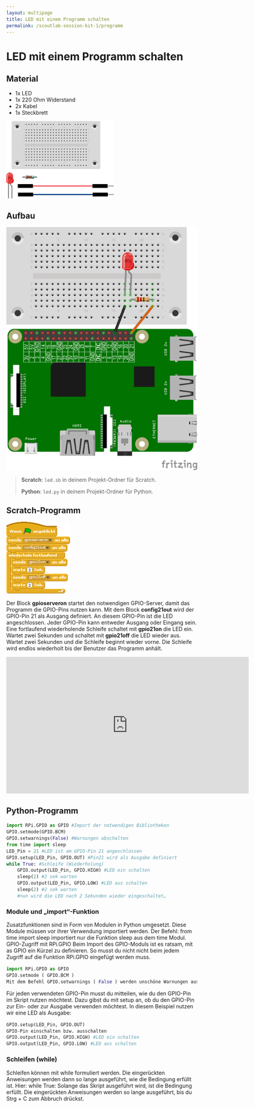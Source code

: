 ```yaml
---
layout: multipage
title: LED mit einem Programm schalten
permalink: /scoutlab-session-kit-1/programm
---
```

# LED mit einem Programm schalten
## Material
* 1x LED
* 1x 220 Ohm Widerstand
* 2x Kabel
* 1x Steckbrett

![Material: LED mit einem Programm schalten](images/material_led1.png)

<div style="page-break-after: always;"></div>

## Aufbau
![Aufbau: LED mit einem Programm schalten](images/led2_Steckplatine_gpio.png)


>**Scratch**: `led.sb` in deinem Projekt-Ordner für Scratch.
>
>**Python**: `led.py` in deinem Projekt-Ordner für Python.

<div style="page-break-after: always;"></div>

## Scratch-Programm

![](images/scratch_led.png)

Der Block **gpioserveron**  startet den notwendigen GPIO-Server, damit das Programm die GPIO-Pins nutzen kann. Mit dem Block **config21out** wird der GPIO-Pin 21 als Ausgang definiert. An diesem GPIO-Pin ist die LED angeschlossen. Jeder GPIO-Pin kann entweder Ausgang oder Eingang sein. Eine fortlaufend wiederholende Schleife schaltet mit **gpio21on** die LED ein. Wartet zwei Sekunden und schaltet mit **gpio21off** die LED wieder aus. Wartet zwei Sekunden und die Schleife beginnt wieder vorne. Die Schleife wird endlos wiederholt bis der Benutzer das Programm anhält.
<div class="hidden-print" style="margin-top:1em;">
<iframe src="https://player.vimeo.com/video/224094828" width="640" height="360" frameborder="0" webkitallowfullscreen mozallowfullscreen allowfullscreen></iframe></div>


## Python-Programm

```python
import RPi.GPIO as GPIO #Import der notwendigen Bibliotheken
GPIO.setmode(GPIO.BCM)
GPIO.setwarnings(False) #Warnungen abschalten
from time import sleep
LED_Pin = 21 #LED ist am GPIO-Pin 21 angeschlossen
GPIO.setup(LED_Pin, GPIO.OUT) #Pin21 wird als Ausgabe definiert
while True: #Schleife (Wiederholung)
    GPIO.output(LED_Pin, GPIO.HIGH) #LED ein schalten
    sleep(2) #2 sek warten
    GPIO.output(LED_Pin, GPIO.LOW) #LED aus schalten
    sleep(2) #2 sek warten
    #nun wird die LED nach 2 Sekunden wieder eingeschaltet…
```

### Module und „import“-Funktion
Zusatzfunktionen sind in Form von Modulen in Python umgesetzt. Diese Module müssen vor ihrer Verwendung importiert werden. Der Befehl: from time import sleep importiert nur die Funktion sleep aus dem time Modul.
GPIO-Zugriff mit RPi.GPIO
Beim Import des GPIO-Moduls ist es ratsam, mit as GPIO ein Kürzel zu definieren.
So musst du nicht nicht beim jedem Zugriff auf die Funktion RPi.GPIO eingefügt werden muss.
```python
import RPi.GPIO as GPIO
GPIO.setmode ( GPIO.BCM )
Mit dem Befehl GPIO.setwarnings ( False ) werden unschöne Warnungen ausgeblendet.
```
Für jeden verwendeten GPIO-Pin musst du mitteilen, wie du den GPIO-Pin im Skript nutzen möchtest. Dazu gibst du mit setup an, ob du den GPIO-Pin zur Ein- oder zur Ausgabe verwenden möchtest. In diesem Beispiel nutzen wir eine LED als Ausgabe:
```python
GPIO.setup(LED_Pin, GPIO.OUT)
GPIO-Pin einschalten bzw. ausschalten
GPIO.output(LED_Pin, GPIO.HIGH) #LED ein schalten
GPIO.output(LED_Pin, GPIO.LOW) #LED aus schalten
```
### Schleifen (while)
Schleifen können mit while formuliert werden. Die eingerückten Anweisungen werden dann so lange ausgeführt, wie die Bedingung erfüllt ist.
Hier: while True: Solange das Skript ausgeführt wird, ist die Bedingung erfüllt. Die eingerückten Anweisungen werden so lange ausgeführt, bis du Strg + C zum Abbruch drückst.
